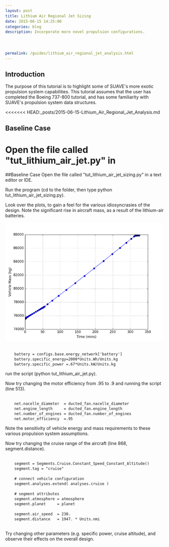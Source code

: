 ```yaml
---
layout: post
title: Lithium Air Regional Jet Sizing
date: 2015-06-15 14:25:00
categories: blog
description: Incorporate more novel propulsion configurations.



permalink: /guides/lithium_air_regional_jet_analysis.html
---
```

<link rel="stylesheet" href="//cdn.jsdelivr.net/highlight.js/8.6/styles/default.min.css">
<script src="//cdn.jsdelivr.net/highlight.js/8.6/highlight.min.js"></script>
<script>hljs.initHighlightingOnLoad();</script>


## Introduction
The purpose of this tutorial is to highlight some of SUAVE's more exotic propulsion system capabilities. This tutorial assumes that the user has completed the Boeing 737-800 tutorial, and has some familiarity with SUAVE's propulsion system data structures.

<<<<<<< HEAD:_posts/2015-06-15-Lithium_Air_Regional_Jet_Analysis.md
## Baseline Case
 Open the file called "tut_lithium_air_jet.py" in 
=======
##Baseline Case
 Open the file called "tut_lithium_air_jet_sizing.py" in a text editor or IDE.


 Run the program (cd to the folder, then type python tut_lithium_air_jet_sizing.py). 

 Look over the plots, to gain a feel for the various idiosyncrasies of the design. Note the significant rise in aircraft mass, as a result of the lithium-air batteries.

![li air mass](../images/li_air_mass.png)

<pre><code class="python">
    battery = configs.base.energy_network['battery']
    battery.specific_energy=2000*Units.Wh/Units.kg
    battery.specific_power =.67*Units.kW/Units.kg
</code></pre>

run the script (python tut_lithium_air_jet.py).



Now try changing the motor efficiency from .95 to .9 and running the script (line 513).

<pre><code class="python">
    net.nacelle_diameter  = ducted_fan.nacelle_diameter
    net.engine_length     = ducted_fan.engine_length    
    net.number_of_engines = ducted_fan.number_of_engines
    net.motor_efficiency  =.95
</code></pre>

Note the sensitivity of vehicle energy and mass requirements to these various propulsion system assumptions.

Now try changing the cruise range of the aircraft (line 868, segment.distance).

 
<pre><code class="python">
    segment = Segments.Cruise.Constant_Speed_Constant_Altitude()
    segment.tag = "cruise"

    # connect vehicle configuration
    segment.analyses.extend( analyses.cruise )

    # segment attributes
    segment.atmosphere = atmosphere
    segment.planet     = planet

    segment.air_speed  = 230.
    segment.distance   = 1947. * Units.nmi

</code></pre>

Try changing other parameters (e.g. specific power, cruise altitude), and observe their effects on the overall design.